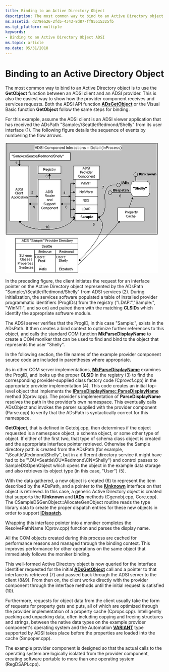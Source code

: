 ```yaml
---
title: Binding to an Active Directory Object
description: The most common way to bind to an Active Directory object is to use the GetObject function between an ADSI client and an ADSI provider.
ms.assetid: d278ea26-2fd5-4343-8d87-ff85515325fb
ms.tgt_platform: multiple
keywords:
- Binding to an Active Directory Object ADSI
ms.topic: article
ms.date: 05/31/2018
---
```


# Binding to an Active Directory Object

The most common way to bind to an Active Directory object is to use the **GetObject** function between an ADSI client and an ADSI provider. This is also the easiest way to show how the provider component receives and services requests. Both the ADSI API function [**ADsGetObject**](/windows/desktop/api/Adshlp/nf-adshlp-adsgetobject) or the Visual Basic function **GetObject** follow the same steps for binding.

For this example, assume the ADSI client is an ADSI viewer application that has received the ADsPath "Sample://Seattle/Redmond/Shelly" from its user interface (1). The following figure details the sequence of events by numbering the flow arrows.

![detailed view of adsi components](images/dscsex.png)

In the preceding figure, the client initiates the request for an interface pointer on the Active Directory object represented by the ADsPath "Sample://Seattle/Redmond/Shelly" from ADSI services (2). During initialization, the services software populated a table of installed provider programmatic identifiers (ProgIDs) from the registry ("LDAP:","Sample:", "WinNT:", and so on) and paired them with the matching **CLSID**s which identify the appropriate software module.

The ADSI server verifies that the ProgID, in this case "Sample:", exists in the ADsPath. It then creates a bind context to optimize further references to this object, and calls the standard COM function [**MkParseDisplayName**](https://msdn.microsoft.com/en-us/library/ms691253(v=VS.85).aspx) to create a COM moniker that can be used to find and bind to the object that represents the user "Shelly".

In the following section, the file names of the example provider component source code are included in parentheses where appropriate.

As in other COM server implementations, [**MkParseDisplayName**](https://msdn.microsoft.com/en-us/library/ms691253(v=VS.85).aspx) examines the ProgID, and looks up the proper **CLSID** in the registry (3) to find the corresponding provider-supplied class factory code (Cprovcf.cpp) in the appropriate provider implementation (4). This code creates an initial top-level object that implements the [**IParseDisplayName::ParseDisplayName**](https://msdn.microsoft.com/en-us/library/ms692594(v=VS.85).aspx) method (Cprov.cpp). The provider's implementation of **ParseDisplayName** resolves the path in the provider's own namespace. This eventually calls ADsObject and invokes the parser supplied with the provider component (Parse.cpp) to verify that the ADsPath is syntactically correct for this namespace.

**GetObject**, that is defined in Getobj.cpp, then determines if the object requested is a namespace object, a schema object, or some other type of object. If either of the first two, that type of schema class object is created and the appropriate interface pointer retrieved. Otherwise the Sample directory path is created from the ADsPath (for example, "\\Seattle\\Redmond\\Shelly", but in a different directory service it might have had to be "\\OU=Seattle\\OU=Redmond\\CN=Shelly") and control passes to SampleDSOpenObject which opens the object in the example data storage and also retrieves its object type (in this case, "User") (5).

With the data gathered, a new object is created (6) to represent the item described by the ADsPath, and a pointer to the [**IUnknown**](https://msdn.microsoft.com/en-us/library/ms680509(v=VS.85).aspx) interface on that object is retrieved. In this case, a generic Active Directory object is created that supports the **IUnknown** and [**IADs**](/windows/desktop/api/Iads/nn-iads-iads) methods (Cgenobj.cpp, Core.cpp). The CSampleDSGenObject::AllocateGenObject routine reads the type library data to create the proper dispatch entries for these new objects in order to support [**IDispatch**](https://msdn.microsoft.com/en-us/library/ms221608(v=VS.71).aspx).

Wrapping this interface pointer into a moniker completes the ResolvePathName (Cprov.cpp) function and parses the display name.

All the COM objects created during this process are cached for performance reasons and managed through the binding context. This improves performance for other operations on the same object that immediately follows the moniker binding.

This well-formed Active Directory object is now queried for the interface identifier requested for the initial [**ADsGetObject**](/windows/desktop/api/Adshlp/nf-adshlp-adsgetobject) call and a pointer to that interface is retrieved (7) and passed back through the ADSI server to the client (8&9). From then on, the client works directly with the provider component through the interface methods until the initial request is satisfied (10).

Furthermore, requests for object data from the client usually take the form of requests for property gets and puts, all of which are optimized through the provider implementation of a property cache (Cprops.cpp). Intelligently packing and unpacking data, often including copying and freeing structures and strings, between the native data types on the example provider component's operating system and the Automation [**VARIANT**](https://docs.microsoft.com/windows/win32/api/oaidl/ns-oaidl-variant) type supported by ADSI takes place before the properties are loaded into the cache (Smpoper.cpp).

The example provider component is designed so that the actual calls to the operating system are logically isolated from the provider component, creating software portable to more than one operating system (RegDSAPI.cpp).

 

 




